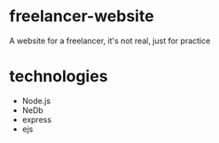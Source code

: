 # freelancer-website

A website for a freelancer, it's not real, just for practice

# technologies

* Node.js
* NeDb
* express
* ejs
